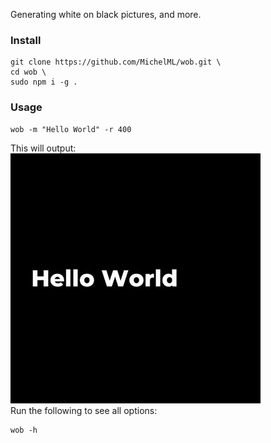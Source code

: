 Generating white on black pictures, and more.  

### Install  
```  
git clone https://github.com/MichelML/wob.git \ 
cd wob \ 
sudo npm i -g .  
```  

### Usage  
```  
wob -m "Hello World" -r 400  
```  
This will output:   
<img src="helloworld400.jpg" />  
Run the following to see all options:  
```  
wob -h   
```
